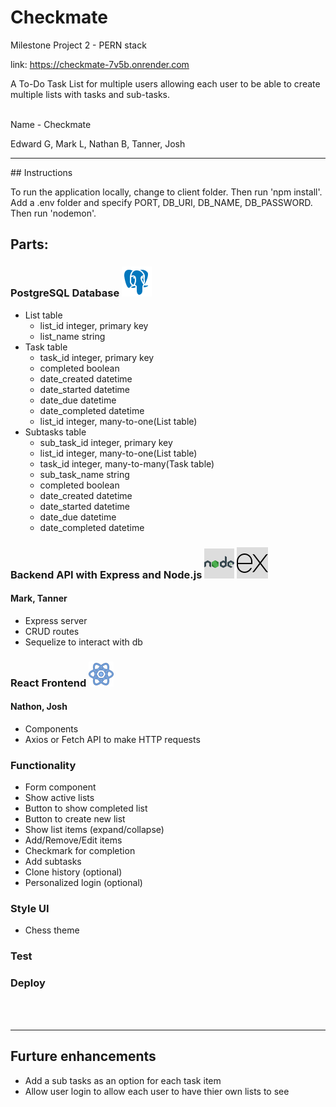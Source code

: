# Checkmate
Milestone Project 2 - PERN stack

link: https://checkmate-7v5b.onrender.com

A To-Do Task List for multiple users allowing each user to be able to create multiple lists with tasks and sub-tasks.

<br>
Name - Checkmate

Edward G, Mark L, Nathan B, Tanner, Josh

<hr>
## Instructions

To run the application locally, change to client folder. Then run 'npm install'. Add a .env folder and specify PORT, DB_URI, DB_NAME, DB_PASSWORD. Then run 'nodemon'.


## Parts:

### PostgreSQL Database ![Alt text](images/postgres.png)

 - List table
    - list_id integer, primary key
    - list_name string
 - Task table
    - task_id integer, primary key
    - completed boolean
    - date_created datetime
    - date_started datetime
    - date_due datetime
    - date_completed datetime
    - list_id integer, many-to-one(List table)
 - Subtasks table
    - sub_task_id integer, primary key
    - list_id integer, many-to-one(List table)
    - task_id integer, many-to-many(Task table)
    - sub_task_name string
    - completed boolean
    - date_created datetime
    - date_started datetime
    - date_due datetime
    - date_completed datetime

### Backend API with Express and Node.js ![Alt text](images/icons8-nodejs-48.png) ![Alt text](images/icons8-express-js-50.png)
#### Mark, Tanner
 - Express server
 - CRUD routes
 - Sequelize to interact with db

### React Frontend ![Alt text](images/icons8-react-40.png)
#### Nathon, Josh
 - Components
 - Axios or Fetch API to make HTTP requests

### Functionality 
 - Form component
 - Show active lists
 - Button to show completed list
 - Button to create new list
 - Show list items (expand/collapse)
 - Add/Remove/Edit items
 - Checkmark for completion
 - Add subtasks
 - Clone history (optional)
 - Personalized login (optional)

### Style UI
 - Chess theme

### Test

### Deploy

<br><br>
<hr>

## Furture enhancements

- Add a sub tasks as an option for each task item
- Allow user login to allow each user to have thier own lists to see